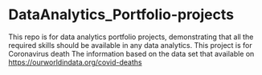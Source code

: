 # DataAnalytics_Portfolio-projects
This repo is for data analytics portfolio projects, demonstrating that all the required skills should be available in any data analytics. This project is for Coronavirus death
The information based on the data set that available on https://ourworldindata.org/covid-deaths

